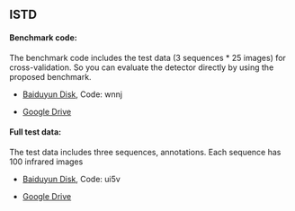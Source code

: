 ## ISTD

#### Benchmark code:

The benchmark code includes the test data (3 sequences * 25 images) for cross-validation. So you can evaluate the detector directly by using the proposed benchmark.
- [Baiduyun Disk](https://pan.baidu.com/s/1XXApQgA2WM1jNFpKDbrIDA), Code: wnnj  

- [Google Drive](https://drive.google.com/file/d/1ifEEo92je1K7wchwq1SefXkTbtnNrQ2q/view?usp=sharing)

#### Full test data:

The test data includes three sequences, annotations. Each sequence has 100 infrared images
- [Baiduyun Disk](https://pan.baidu.com/s/1TEmbVKuMD_0GYNtTgnbgaA), Code: ui5v

- [Google Drive](https://drive.google.com/file/d/1kDptlq5-8aHLezz5srElFp--CInUGVpw/view?usp=sharing)
